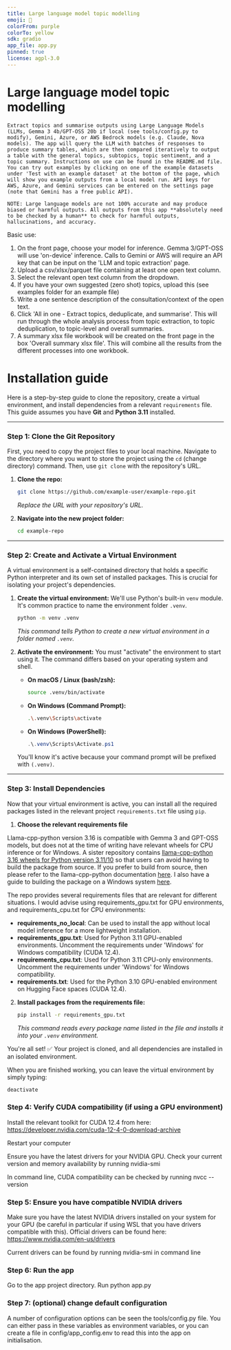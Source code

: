 ```yaml
---
title: Large language model topic modelling
emoji: 📝
colorFrom: purple
colorTo: yellow
sdk: gradio
app_file: app.py
pinned: true
license: agpl-3.0
---
```


# Large language model topic modelling

    Extract topics and summarise outputs using Large Language Models (LLMs, Gemma 3 4b/GPT-OSS 20b if local (see tools/config.py to modify), Gemini, Azure, or AWS Bedrock models (e.g. Claude, Nova models). The app will query the LLM with batches of responses to produce summary tables, which are then compared iteratively to output a table with the general topics, subtopics, topic sentiment, and a topic summary. Instructions on use can be found in the README.md file. You can try out examples by clicking on one of the example datasets under 'Test with an example dataset' at the bottom of the page, which will show you example outputs from a local model run. API keys for AWS, Azure, and Gemini services can be entered on the settings page (note that Gemini has a free public API).

    NOTE: Large language models are not 100% accurate and may produce biased or harmful outputs. All outputs from this app **absolutely need to be checked by a human** to check for harmful outputs, hallucinations, and accuracy.

Basic use:
1. On the front page, choose your model for inference. Gemma 3/GPT-OSS will use 'on-device' inference. Calls to Gemini or AWS will require an API key that can be input on the 'LLM and topic extraction' page.
1. Upload a csv/xlsx/parquet file containing at least one open text column.
2. Select the relevant open text column from the dropdown.
3. If you have your own suggested (zero shot) topics, upload this (see examples folder for an example file)
4. Write a one sentence description of the consultation/context of the open text.
5. Click 'All in one - Extract topics, deduplicate, and summarise'. This will run through the whole analysis process from topic extraction, to topic deduplication, to topic-level and overall summaries.
6. A summary xlsx file workbook will be created on the front page in the box 'Overall summary xlsx file'. This will combine all the results from the different processes into one workbook.

# Installation guide

Here is a step-by-step guide to clone the repository, create a virtual environment, and install dependencies from a relevant `requirements` file. This guide assumes you have **Git** and **Python 3.11** installed.

-----

### Step 1: Clone the Git Repository

First, you need to copy the project files to your local machine. Navigate to the directory where you want to store the project using the `cd` (change directory) command. Then, use `git clone` with the repository's URL.

1.  **Clone the repo:**

    ```bash
    git clone https://github.com/example-user/example-repo.git
    ```

    *Replace the URL with your repository's URL.*

2.  **Navigate into the new project folder:**

    ```bash
    cd example-repo
    ```
-----

### Step 2: Create and Activate a Virtual Environment

A virtual environment is a self-contained directory that holds a specific Python interpreter and its own set of installed packages. This is crucial for isolating your project's dependencies.

1.  **Create the virtual environment:** We'll use Python's built-in `venv` module. It's common practice to name the environment folder `.venv`.

    ```bash
    python -m venv .venv
    ```

    *This command tells Python to create a new virtual environment in a folder named `.venv`.*

2.  **Activate the environment:** You must "activate" the environment to start using it. The command differs based on your operating system and shell.

      * **On macOS / Linux (bash/zsh):**

        ```bash
        source .venv/bin/activate
        ```

      * **On Windows (Command Prompt):**

        ```bash
        .\.venv\Scripts\activate
        ```

      * **On Windows (PowerShell):**

        ```powershell
        .\.venv\Scripts\Activate.ps1
        ```

    You'll know it's active because your command prompt will be prefixed with `(.venv)`.

-----

### Step 3: Install Dependencies

Now that your virtual environment is active, you can install all the required packages listed in the relevant project `requirements.txt` file using `pip`.

1. **Choose the relevant requirements file**

Llama-cpp-python version 3.16 is compatible with Gemma 3 and GPT-OSS models, but does not at the time of writing have relevant wheels for CPU inference or for Windows. A sister repository contains [llama-cpp-python 3.16 wheels for Python version 3.11/10](https://github.com/seanpedrick-case/llama-cpp-python-whl-builder/releases/tag/v0.1.0) so that users can avoid having to build the package from source. If you prefer to build from source, then please refer to the llama-cpp-python documentation [here](https://github.com/abetlen/llama-cpp-python). I also have a guide to building the package on a Windows system [here](https://github.com/seanpedrick-case/llm_topic_modelling/blob/main/windows_install_llama-cpp-python.txt).

The repo provides several requirements files that are relevant for different situations. I would advise using requirements_gpu.txt for GPU environments, and requirements_cpu.txt for CPU environments:

- **requirements_no_local**: Can be used to install the app without local model inference for a more lightweight installation.
- **requirements_gpu.txt**: Used for Python 3.11 GPU-enabled environments. Uncomment the requirements under 'Windows' for Windows compatibility (CUDA 12.4).
- **requirements_cpu.txt**: Used for Python 3.11 CPU-only environments. Uncomment the requirements under 'Windows' for Windows compatibility.
- **requirements.txt**: Used for the Python 3.10 GPU-enabled environment on Hugging Face spaces (CUDA 12.4).

2.  **Install packages from the requirements file:**
    ```bash
    pip install -r requirements_gpu.txt
    ```
    *This command reads every package name listed in the file and installs it into your `.venv` environment.*

You're all set\! ✅ Your project is cloned, and all dependencies are installed in an isolated environment.

When you are finished working, you can leave the virtual environment by simply typing:

```bash
deactivate
```

### Step 4: Verify CUDA compatibility (if using a GPU environment)

Install the relevant toolkit for CUDA 12.4 from here: https://developer.nvidia.com/cuda-12-4-0-download-archive

Restart your computer

Ensure you have the latest drivers for your NVIDIA GPU. Check your current version and memory availability by running nvidia-smi

In command line, CUDA compatibility can be checked by running nvcc --version


### Step 5: Ensure you have compatible NVIDIA drivers

Make sure you have the latest NVIDIA drivers installed on your system for your GPU (be careful in particular if using WSL that you have drivers compatible with this). Official drivers can be found here: https://www.nvidia.com/en-us/drivers

Current drivers can be found by running nvidia-smi in command line

### Step 6: Run the app

Go to the app project directory. Run python app.py

### Step 7: (optional) change default configuration

A number of configuration options can be seen the tools/config.py file. You can either pass in these variables as environment variables, or you can create a file in config/app_config.env to read this into the app on initialisation.
